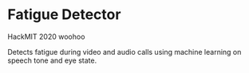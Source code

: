 # Fatigue Detector
HackMIT 2020 woohoo

Detects fatigue during video and audio calls using machine learning on speech tone and eye state.
